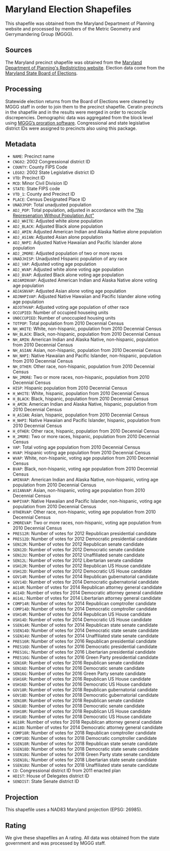 # Maryland Election Shapefiles 
This shapefile was obtained from the Maryland Department of Planning website and processed by members of the Metric Geometry and Gerrymandering Group (MGGG).

## Sources
The Maryland precinct shapefile was obtained from the [Maryland Department of Planning's Redistricting website](https://planning.maryland.gov/Redistricting/Pages/2010/precinct.aspx). Election data come from the [Maryland State Board of Elections](https://elections.maryland.gov/elections/2018/election_data/index.html).

## Processing
Statewide election returns from the Board of Elections were cleaned by MGGG staff in order to join them to the precinct shapefile. Ceratin precincts in the shapefile and in the results were merged in order to reconcile discrepencies. Demographic data was aggregated from the block level using [MGGG’s proration software](https://github.com/mggg/maup). Congressional and state legislative district IDs were assigned to precincts also using this package.

## Metadata
* `NAME`: Precinct name
* `CNG02`: 2002 Congressional district ID
* `COUNTY`: County FIPS Code
* `LEG02`: 2002 State Legislative district ID
* `VTD`: Precinct ID
* `MCD`: Minor Civil Division ID
* `STATE`: State FIPS code
* `VTD_1`: County and Precinct ID
* `PLACE`: Census Designated Place ID
* `UNADJPOP`: Total unadjusted population  
* `ADJ_POP`: Total population, adjusted in accordance with the ["No Represenation Without Population Act"](https://planning.maryland.gov/Redistricting/Documents/2010data/GreenReport_web.pdf)
* `ADJ_WHITE`: Adjusted white alone population
* `ADJ_BLACK`: Adjusted Black alone population
* `ADJ_AMIN`: Adjusted American Indian and Alaska Native alone population
* `ADJ_ASIAN`: Adjusted Asian alone population
* `ADJ_NHPI`: Adjusted Native Hawaiian and Pacific Islander alone population
* `ADJ_2MORE`: Adjusted population of two or more races
* `UNADJHISP`: Unadjusted Hispanic population of any race
* `ADJ_VAP`: Adjusted voting age population
* `ADJ_WVAP`: Adjusted white alone voting age population
* `ADJ_BVAP`: Adjusted Black alone voting age population
* `ADJAMINVAP`: Adjusted American Indian and Alaska Native alone voting age population
* `ADJASNVAP`: Adjusted Asian alone voting age population
* `ADJNHPIVAP`: Adjusted Native Hawaiian and Pacific Islander alone voting age population
* `ADJOTHVAP`: Adjusted voting age population of other race
* `OCCUPIED`: Number of occupied houseing units
* `UNOCCUPIED`: Number of unoccupied housing units
* `TOTPOP`: Total population from 2010 Decennial Census
* `NH_WHITE`: White, non-hispanic, population from 2010 Decennial Census
* `NH_BLACK`: Black, non-hispanic, population from 2010 Decennial Census
* `NH_AMIN`: American Indian and Alaska Native, non-hispanic, population from 2010 Decennial Census
* `NH_ASIAN`: Asian, non-hispanic, population from 2010 Decennial Census
* `NH_NHPI`: Native Hawaiian and Pacific Islander, non-hispanic, population from 2010 Decennial Census
* `NH_OTHER`: Other race, non-hispanic, population from 2010 Decennial Census
* `NH_2MORE`: Two or more races, non-hispanic, population from 2010 Decennial Census
* `HISP`: Hispanic population from 2010 Decennial Census
* `H_WHITE`: White, hispanic, population from 2010 Decennial Census
* `H_BLACK`: Black, hispanic, population from 2010 Decennial Census
* `H_AMIN`: American Indian and Alaska Native, hispanic, population from 2010 Decennial Census
* `H_ASIAN`: Asian, hispanic, population from 2010 Decennial Census
* `H_NHPI`: Native Hawaiian and Pacific Islander, hispanic, population from 2010 Decennial Census
* `H_OTHER`: Other race, hispanic, population from 2010 Decennial Census
* `H_2MORE`: Two or more races, hispanic, population from 2010 Decennial Census
* `VAP`: Total voting age population from 2010 Decennial Census
* `HVAP`: Hispanic voting age population from 2010 Decennial Census
* `WVAP`: White, non-hispanic, voting age population from 2010 Decennial Census
* `BVAP`: Black, non-hispanic, voting age population from 2010 Decennial Census
* `AMINVAP`: American Indian and Alaska Native, non-hispanic, voting age population from 2010 Decennial Census
* `ASIANVAP`: Asian, non-hispanic, voting age population from 2010 Decennial Census
* `NHPIVAP`: Native Hawaiian and Pacific Islander, non-hispanic, voting age population from 2010 Decennial Census
* `OTHERVAP`: Other race, non-hispanic, voting age population from 2010 Decennial Census
* `2MOREVAP`: Two or more races, non-hispanic, voting age population from 2010 Decennial Census
* `PRES12R`: Number of votes for 2012 Republican presidential candidate
* `PRES12D`: Number of votes for 2012 Democratic presidential candidate
* `SEN12R`: Number of votes for 2012 Republican senate candidate
* `SEN12D`: Number of votes for 2012 Democratic senate candidate
* `SEN12U`: Number of votes for 2012 Unaffiliated senate candidate
* `SEN12L`: Number of votes for 2012 Libertarian senate candidate
* `USH12R`: Number of votes for 2012 Republican US House candidate
* `USH12D`: Number of votes for 2012 Democratic US House candidate
* `GOV14R`: Number of votes for 2014 Republican gubernatorial candidate
* `GOV14D`: Number of votes for 2014 Democratic gubernatorial candidate
* `AG14R`: Number of votes for 2014 Republican attorney general candidate
* `AG14D`: Number of votes for 2014 Democratic attorney general candidate
* `AG14L`: Number of votes for 2014 Libertarian attorney general candidate
* `COMP14R`: Number of votes for 2014 Republican comptroller candidate
* `COMP14D`: Number of votes for 2014 Democratic comptroller candidate
* `USH14R`: Number of votes for 2014 Republican US House candidate
* `USH14D`: Number of votes for 2014 Democratic US House candidate
* `SSEN14R`: Number of votes for 2014 Republican state senate candidate
* `SSEN14D`: Number of votes for 2014 Democratic state senate candidate
* `SSEN14U`: Number of votes for 2014 Unaffiliated state senate candidate
* `PRES16R`: Number of votes for 2016 Republican presidential candidate
* `PRES16D`: Number of votes for 2016 Democratic presidential candidate
* `PRES16L`: Number of votes for 2016 Libertarian presidential candidate
* `PRES16G`: Number of votes for 2016 Green Party presidential candidate
* `SEN16R`: Number of votes for 2016 Republican senate candidate
* `SEN16D`: Number of votes for 2016 Democratic senate candidate
* `SEN16G`: Number of votes for 2016 Green Party senate candidate
* `USH16R`: Number of votes for 2016 Republican US House candidate
* `USH16D`: Number of votes for 2016 Democratic US House candidate
* `GOV18R`: Number of votes for 2018 Republican gubernatorial candidate
* `GOV18D`: Number of votes for 2018 Democratic gubernatorial candidate
* `SEN18R`: Number of votes for 2018 Republican senate candidate
* `SEN18D`: Number of votes for 2018 Democratic senate candidate
* `USH18R`: Number of votes for 2018 Republican US House candidate
* `USH18D`: Number of votes for 2018 Democratic US House candidate
* `AG18R`: Number of votes for 2018 Republican attorney general candidate
* `AG18D`: Number of votes for 2014 Democratic attorney general candidate
* `COMP18R`: Number of votes for 2018 Republican comptroller candidate
* `COMP18D`: Number of votes for 2018 Democratic comptroller candidate
* `SSEN18R`: Number of votes for 2018 Republican state senate candidate
* `SSEN18D`: Number of votes for 2018 Democratic state senate candidate
* `SSEN18G`: Number of votes for 2018 Green Party state senate candidate
* `SSEN18L`: Number of votes for 2018 Libertarian state senate candidate
* `SSEN18U`: Number of votes for 2018 Unaffiliated state senate candidate
* `CD`: Congressional district ID from 2011 enacted plan
* `HDIST`: House of Delegates district ID
* `SENDIST`: State Senate district ID

## Projection
This shapefile uses a NAD83 Maryland projection (EPSG: 26985).

## Rating
We give these shapefiles an A rating. All data was obtained from the state government and was processed by MGGG staff.
